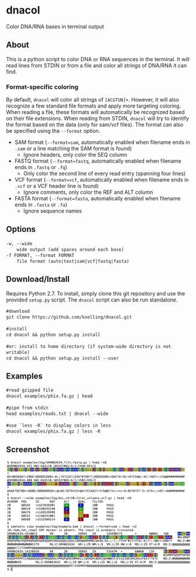 # dnacol
Color DNA/RNA bases in terminal output

## About
This is a python script to color DNA or RNA sequences in the terminal. It will read lines from STDIN or from a file and color all strings of DNA/RNA it can find.

### Format-specific coloring
By default, `dnacol` will color all strings of `[ACGTUN]+`. However, it will also recognize a few standard file formats and apply more targeting coloring. When reading a file, these formats will automatically be recognized based on their file extensions. When reading from STDIN, `dnacol` will try to identify the format based on the data (only for sam/vcf files). The format can also be specified using the `--format` option.

- SAM format (`--format=sam`, automatically enabled when filename ends in `.sam` or a line matching the SAM format is found)
    + Ignore headers, only color the SEQ column
- FASTQ format (`--format=fastq`, automatically enabled when filename ends in `.fastq` or `.fq`)
    + Only color the second line of every read entry (spanning four lines)
- VCF format (`--format=vcf`, automatically enabled when filename ends in `.vcf` or a VCF header line is found)
    + Ignore comments, only color the REF and ALT column
- FASTA format (`--format=fasta`, automatically enabled when filename ends in `.fasta` or `.fa`)
    + Ignore sequence names

## Options
    -w, --wide
        wide output (add spaces around each base)
    -f FORMAT, --format FORMAT
        file format (auto|text|sam|vcf|fastq|fasta)

## Download/Install
Requires Python 2.7. To install, simply clone this git repository and use the provided `setup.py` script. The `dnacol` script can also be run standalone.

    #download
    git clone https://github.com/koelling/dnacol.git

    #install
    cd dnacol && python setup.py install    
    
    #or: install to home directory (if system-wide directory is not writable)
    cd dnacol && python setup.py install --user

## Examples
    #read gzipped file
    dnacol examples/phix.fa.gz | head

    #pipe from stdin
    head examples/reads.txt | dnacol --wide

    #use `less -R` to display colors in less
    dnacol examples/phix.fa.gz | less -R

## Screenshot
![Screenshot](screenshot.png?raw=true)